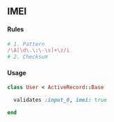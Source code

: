 ## IMEI

#### Rules

```ruby
# 1. Pattern
/\A[\d\.\:\-\s]+\z/i
# 2. Checksum
```

#### Usage

```ruby
class User < ActiveRecord::Base

  validates :input_0, imei: true

end
```

